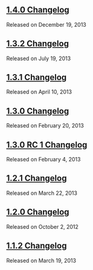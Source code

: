 <script>{
	"title": "Changelogs",
	"pageTemplate": "page-contentfull.php"
}</script>

## [1.4.0 Changelog](/changelog/1.4.0/)
Released on December 19, 2013
## [1.3.2 Changelog](/changelog/1.3.2/)
Released on July 19, 2013
## [1.3.1 Changelog](/changelog/1.3.1/)
Released on April 10, 2013
## [1.3.0 Changelog](/changelog/1.3.0/)
Released on February 20, 2013
## [1.3.0 RC 1 Changelog](/changelog/1.3.0-rc.1/)
Released on February 4, 2013
## [1.2.1 Changelog](/changelog/1.2.1/)
Released on March 22, 2013
## [1.2.0 Changelog](/changelog/1.2.0/)
Released on October 2, 2012
## [1.1.2 Changelog](/changelog/1.1.2/)
Released on March 19, 2013
